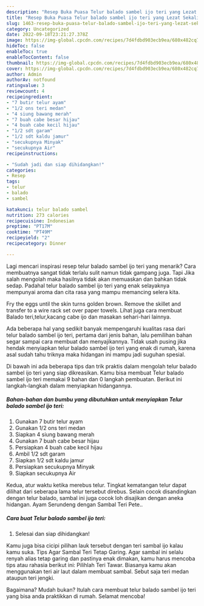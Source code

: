 ```yaml
---
description: "Resep Buka Puasa Telur balado sambel ijo teri yang Lezat Sekali"
title: "Resep Buka Puasa Telur balado sambel ijo teri yang Lezat Sekali"
slug: 1463-resep-buka-puasa-telur-balado-sambel-ijo-teri-yang-lezat-sekali
category: Uncategorized
date: 2022-09-18T23:21:27.378Z
image: https://img-global.cpcdn.com/recipes/7d4fdbd903ecb9ea/680x482cq70/telur-balado-sambel-ijo-teri-foto-resep-utama.jpg
hideToc: false
enableToc: true
enableTocContent: false
thumbnail: https://img-global.cpcdn.com/recipes/7d4fdbd903ecb9ea/680x482cq70/telur-balado-sambel-ijo-teri-foto-resep-utama.jpg
cover: https://img-global.cpcdn.com/recipes/7d4fdbd903ecb9ea/680x482cq70/telur-balado-sambel-ijo-teri-foto-resep-utama.jpg
author: Admin
authorAv: notfound
ratingvalue: 3
reviewcount: 4
recipeingredient:
- "7 butir telur ayam"
- "1/2 ons teri medan"
- "4 siung bawang merah"
- "7 buah cabe besar hijau"
- "4 buah cabe kecil hijau"
- "1/2 sdt garam"
- "1/2 sdt kaldu jamur"
- "secukupnya Minyak"
- "secukupnya Air"
recipeinstructions:

- "Sudah jadi dan siap dihidangkan!"
categories:
- Resep
tags:
- telur
- balado
- sambel

katakunci: telur balado sambel 
nutrition: 273 calories
recipecuisine: Indonesian
preptime: "PT17M"
cooktime: "PT49M"
recipeyield: "2"
recipecategory: Dinner

---
```



Lagi mencari inspirasi resep telur balado sambel ijo teri yang menarik? Cara membuatnya sangat tidak terlalu sulit namun tidak gampang juga. Tapi Jika salah mengolah maka hasilnya tidak akan memuaskan dan bahkan tidak sedap. Padahal telur balado sambel ijo teri yang enak selayaknya mempunyai aroma dan cita rasa yang mampu memancing selera kita.


Fry the eggs until the skin turns golden brown. Remove the skillet and transfer to a wire rack set over paper towels. Lihat juga cara membuat Balado teri,telur,kacang cabe ijo dan masakan sehari-hari lainnya.

Ada beberapa hal yang sedikit banyak mempengaruhi kualitas rasa dari telur balado sambel ijo teri, pertama dari jenis bahan, lalu pemilihan bahan segar sampai cara membuat dan menyajikannya. Tidak usah pusing jika hendak menyiapkan telur balado sambel ijo teri yang enak di rumah, karena asal sudah tahu triknya maka hidangan ini mampu jadi suguhan spesial.


Di bawah ini ada beberapa tips dan trik praktis dalam mengolah telur balado sambel ijo teri yang siap dikreasikan. Kamu bisa membuat Telur balado sambel ijo teri memakai 9 bahan dan 0 langkah pembuatan. Berikut ini langkah-langkah dalam menyiapkan hidangannya.

<!--inarticleads1-->

##### Bahan-bahan dan bumbu yang dibutuhkan untuk menyiapkan Telur balado sambel ijo teri:

1. Gunakan 7 butir telur ayam
1. Gunakan 1/2 ons teri medan
1. Siapkan 4 siung bawang merah
1. Gunakan 7 buah cabe besar hijau
1. Persiapkan 4 buah cabe kecil hijau
1. Ambil 1/2 sdt garam
1. Siapkan 1/2 sdt kaldu jamur
1. Persiapkan secukupnya Minyak
1. Siapkan secukupnya Air


Kedua, atur waktu ketika merebus telur. Tingkat kematangan telur dapat dilihat dari seberapa lama telur tersebut direbus. Selain cocok disandingkan dengan telur balado, sambal ini juga cocok loh disajikan dengan aneka hidangan. Ayam Serundeng dengan Sambal Teri Pete.. 

<!--inarticleads2-->

##### Cara buat Telur balado sambel ijo teri:


1. Selesai dan siap dihidangkan!

Kamu juga bisa cicipi pilihan lauk tersebut dengan teri sambal ijo kalau kamu suka. Tips Agar Sambal Teri Tetap Garing. Agar sambal ini selalu renyah alias tetap garing dan pastinya enak dimakan, kamu harus mencoba tips atau rahasia berikut ini: Pilihlah Teri Tawar. Biasanya kamu akan menggunakan teri air laut dalam membuat sambal. Sebut saja teri medan ataupun teri jengki. 

Bagaimana? Mudah bukan? Itulah cara membuat telur balado sambel ijo teri yang bisa anda praktikkan di rumah. Selamat mencoba!
